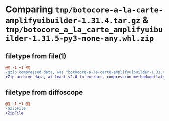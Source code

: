 # Comparing `tmp/botocore-a-la-carte-amplifyuibuilder-1.31.4.tar.gz` & `tmp/botocore_a_la_carte_amplifyuibuilder-1.31.5-py3-none-any.whl.zip`

## filetype from file(1)

```diff
@@ -1 +1 @@
-gzip compressed data, was "botocore-a-la-carte-amplifyuibuilder-1.31.4.tar", last modified: Tue Jul 18 01:54:56 2023, max compression
+Zip archive data, at least v2.0 to extract, compression method=deflate
```

## filetype from diffoscope

```diff
@@ -1 +1 @@
-GzipFile
+ZipFile
```

